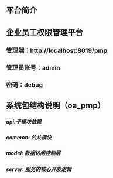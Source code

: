 ## 平台简介
## 企业员工权限管理平台
### 管理端：http://localhost:8019/pmp

### 管理员账号：admin
### 密码：debug

## 系统包结构说明（oa_pmp）
##### api:子模块依赖
##### common: 公共模块
##### model: 数据访问控制层
##### server: 服务的核心开发逻辑
